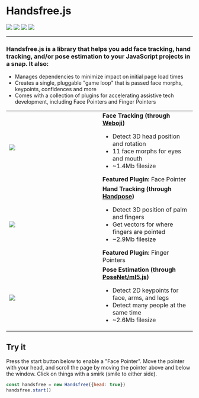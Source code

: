 <h1>Handsfree.js</h1>

<p class="mt-0 verticle-middle-children space-children">
  <a href="https://github.com/midiblocks/handsfree"><img src="https://img.shields.io/github/stars/midiblocks/handsfree?style=social"></a>
  <a href="https://github.com/midiblocks/handsfree"><img src="https://img.shields.io/github/last-commit/handsfreejs/handsfree.svg"></a>
  <a href="https://github.com/midiblocks/handsfree"><img src="https://img.shields.io/github/release-pre/handsfreejs/handsfree.svg"></a>
  <a href="https://github.com/midiblocks/handsfree"><img src="https://img.shields.io/github/repo-size/handsfreejs/handsfree.svg"></a>
</p>

---

### Handsfree.js is a library that helps you add face tracking, hand tracking, and/or pose estimation to your JavaScript projects in a snap. It also:

- Manages dependencies to minimize impact on initial page load times
- Creates a single, pluggable "game loop" that is passed face morphs, keypoints, confidences and more
- Comes with a collection of plugins for accelerating assistive tech development, including Face Pointers and Finger Pointers

<!-- <blockquote>
  <p class="verticle-middle-children space-children">
    <strong>Powered by:</strong>
    <a href="https://github.com/jeeliz/jeelizWeboji"><img width=100 src="https://jeeliz.com/wp-content/uploads/2018/01/LOGO_JEELIZ_BLUE.png"></a>
    <a href="https://github.com/tensorflow/tfjs-models/"><img src='https://i.imgur.com/KqlnNuA.png' height=30></a> <a href="https://ml5js.org/"><img src="https://i.imgur.com/rgguSyv.png" height=30></a>
  </p>
  <hr>
  <br>
</blockquote> -->

<table>
  <tr>
    <td style="width: 50%"><img src="https://media.giphy.com/media/Iv2aSMS0QTy2P5JNCX/source.gif"></td>
    <td>
      <div><strong>Face Tracking (through <a href="https://github.com/jeeliz/jeelizWeboji">Weboji</a>)</strong></div>
      <ul>
        <li>Detect 3D head position and rotation</li>
        <li>11 face morphs for eyes and mouth</li>
        <li>~1.4Mb filesize</li>
      </ul>
      <div><strong>Featured Plugin:</strong> Face Pointer</div>
    </td>
  </tr>
  <tr>
    <td style="width: 50%"><img src="https://media2.giphy.com/media/2vcbWI2ZAPeGvJVpII/giphy.gif"></td>
    <td>
      <div><strong>Hand Tracking (through <a href="https://github.com/tensorflow/tfjs-models/tree/master/handpose">Handpose</a>)</strong></div>
      <ul>
        <li>Detect 3D position of palm and fingers</li>
        <li>Get vectors for where fingers are pointed</li>
        <li>~2.9Mb filesize</li>
      </ul>
      <div><strong>Featured Plugin:</strong> Finger Pointers</div>
    </td>
  </tr>
  <tr>
    <td style="width: 50%"><img src="https://media1.giphy.com/media/gUHHKdnuOW4OGOXcrI/giphy.gif"></td>
    <td>
      <div><strong>Pose Estimation (through <a href="https://github.com/tensorflow/tfjs-models/tree/master/posenet">PoseNet/ml5.js</a>)</strong></div>
      <ul>
        <li>Detect 2D keypoints for face, arms, and legs</li>
        <li>Detect many people at the same time</li>
        <li>~2.6Mb filesize</li>
      </ul>
    </td>
  </tr>
</table>

## Try it

Press the start button below to enable a "Face Pointer". Move the pointer with your head, and scroll the page by moving the pointer above and below the window. Click on things with a smirk (smile to either side).

```js
const handsfree = new Handsfree({head: true})
handsfree.start()
```

<HandsfreeToggle />

<!-- Setup Handsfree.js for this page -->
<script>
</script>